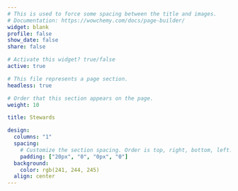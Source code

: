 ```yaml
---
# This is used to force some spacing between the title and images.
# Documentation: https://wowchemy.com/docs/page-builder/
widget: blank
profile: false
show_date: false
share: false

# Activate this widget? true/false
active: true

# This file represents a page section.
headless: true

# Order that this section appears on the page.
weight: 10

title: Stewards

design:
  columns: "1"
  spacing:
    # Customize the section spacing. Order is top, right, bottom, left.
    padding: ["20px", "0", "0px", "0"]
  background:
    color: rgb(241, 244, 245)
  align: center
---
```




